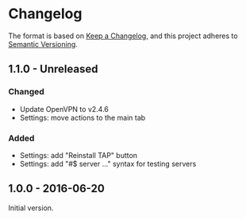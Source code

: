 # Changelog
The format is based on [Keep a Changelog](https://keepachangelog.com/en/1.0.0/),
and this project adheres to [Semantic Versioning](https://semver.org/spec/v2.0.0.html).

## 1.1.0 - Unreleased
### Changed
- Update OpenVPN to v2.4.6
- Settings: move actions to the main tab
### Added
- Settings: add "Reinstall TAP" button
- Settings: add "#$ server ..." syntax for testing servers

## 1.0.0 - 2016-06-20
Initial version.
